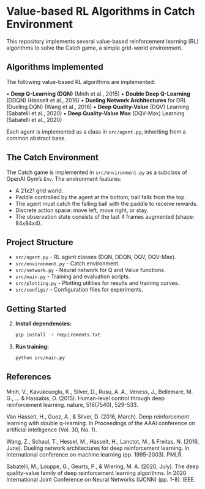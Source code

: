 
# Value-based RL Algorithms in Catch Environment

This repository implements several value-based reinforcement learning (RL) algorithms to solve the Catch game, a simple grid-world environment. 

## Algorithms Implemented

The following value-based RL algorithms are implemented:

• **Deep Q-Learning (DQN)** (Mnih et al., 2015)
• **Double Deep Q-Learning** (DDQN) (Hasselt et al.,
2016)
• **Dueling Network Architectures** for DRL (Dueling
DQN) (Wang et al., 2016)
• **Deep Quality-Value** (DQV) Learning (Sabatelli et al.,
2020)
• **Deep Quality-Value Max** (DQV-Max) Learning
(Sabatelli et al., 2020)

Each agent is implemented as a class in `src/agent.py`, inheriting from a common abstract base.

## The Catch Environment

The Catch game is implemented in `src/environment.py` as a subclass of OpenAI Gym’s `Env`. The environment features:

- A 21x21 grid world.
- Paddle controlled by the agent at the bottom; ball falls from the top.
- The agent must catch the falling ball with the paddle to receive rewards.
- Discrete action space: move left, move right, or stay.
- The observation state consists of the last 4 frames augmented  (shape: 84x84x4).

## Project Structure

- `src/agent.py` - RL agent classes (DQN, DDQN, DQV, DQV-Max).
- `src/environment.py` - Catch environment.
- `src/network.py` - Neural network for Q and Value functions.
- `src/main.py` - Training and evaluation scripts.
- `src/plotting.py` - Plotting utilities for results and training curves.
- `src/configs/` - Configuration files for experiments.

## Getting Started

2. **Install dependencies:**
   ```bash
   pip install -r requirements.txt
   ```

3. **Run training:**
   ```bash
   python src/main.py
   ```

## References

Mnih, V., Kavukcuoglu, K., Silver, D., Rusu, A. A., Veness, J., Bellemare, M. G., ... & Hassabis, D. (2015). Human-level control through deep reinforcement learning. nature, 518(7540), 529-533.

Van Hasselt, H., Guez, A., & Silver, D. (2016, March). Deep reinforcement learning with double q-learning. In Proceedings of the AAAI conference on artificial intelligence (Vol. 30, No. 1).

Wang, Z., Schaul, T., Hessel, M., Hasselt, H., Lanctot, M., & Freitas, N. (2016, June). Dueling network architectures for deep reinforcement learning. In International conference on machine learning (pp. 1995-2003). PMLR.

Sabatelli, M., Louppe, G., Geurts, P., & Wiering, M. A. (2020, July). The deep quality-value family of deep reinforcement learning algorithms. In 2020 International Joint Conference on Neural Networks (IJCNN) (pp. 1-8). IEEE.
